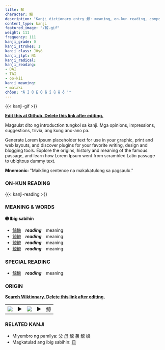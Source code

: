 ```yaml
---
title: 鯨
character: 鯨
description: "Kanji dictionary entry 鯨: meaning, on-kun reading, compounds, origin, related kanji"
content_type: kanji
featured_image: "/鯨.gif"
weight: 111
frequency: 111
kanji_grade: 0
kanji_strokes: 1
kanji_class: Jōyō
kanji_jlpt: N1
kanji_radical: 
kanji_reading: 
- DAI
- TAI
- oo-kii
kanji_meaning:
- malaki
chōon: "Ā Ī Ū Ē Ō ā ī ū ē ō ’"
---
```

[//]: # (Don't edit the line below. Kanji animated GIF code is automatically generated.)
{{< kanji-gif >}}

[//]: # (Edit below this line.)

**[Edit this at Github. Delete this link after editing.](https://github.com/tim0g/tim/tree/main/content/kanji/鯨/index.md)**

Magsulat dito ng introduction tungkol sa kanji. Mga opinions, impressions, suggestions, trivia, ang kung ano-ano pa.

Generate Lorem Ipsum placeholder text for use in your graphic, print and web layouts, and discover plugins for your favorite writing, design and blogging tools. Explore the origins, history and meaning of the famous passage, and learn how Lorem Ipsum went from scrambled Latin passage to ubiqitous dummy text.
 
**Mnemonic:** "Maikling sentence na makakatulong sa pagsaulo."

### ON-KUN READING

[//]: # (Don't edit the line below. ON-KUN READING code is automatically generated.)
{{< kanji-reading >}}

### MEANING & WORDS

#### ➊ **Ibig sabihin**
  - [鯨](../鯨)[鯨](../鯨)　***reading***　meaning
  - [鯨](../鯨)[鯨](../鯨)　***reading***　meaning
  - [鯨](../鯨)[鯨](../鯨)　***reading***　meaning
  - [鯨](../鯨)[鯨](../鯨)　***reading***　meaning

### SPECIAL READING
  - [鯨](../鯨)[鯨](../鯨)　***reading***　meaning

### ORIGIN

**[Search Wiktionary. Delete this link after editing.](https://wiktionary.org/wiki/鯨)**
<table class="kanji-table"><tr><td>
<img src="60px-鯨-bronze.svg.png">
</td><td>▶</td><td>
<img src="60px-鯨-oracle.svg.png">
</td><td>▶</td>
<td class="kanji-origin">鯨</td>
</tr></table>

### RELATED KANJI
- Miyembro ng pamilya: [父](../父) [母](../母) [鯨](../鯨) [弟](../弟) [鯨](../鯨) [娘](../娘)
- Magkatulad ang ibig sabihin: [日](../日)
